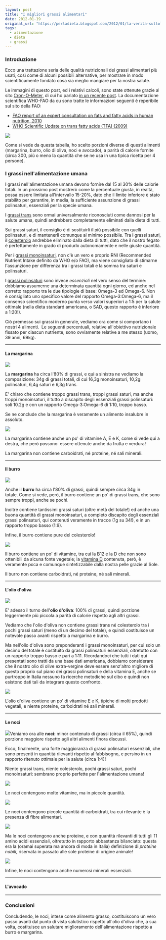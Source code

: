 ```yaml
---
layout: post
title: "I migliori grassi alimentari"
date: 2012-01-19
original_url: "https://perladieta.blogspot.com/2012/01/la-verita-sullolio-doliva.html"
tags:
  - alimentazione
  - dieta
  - grassi
---
```


### Introduzione

Ecco una trattazione seria delle qualità nutrizionali dei grassi alimentari più usati, così come di alcuni possibili alternative, per mostrare in modo scientificamente fondato cosa sia meglio mangiare per la nostra salute.

Le immagini di questo post, ed i relativi calcoli, sono state ottenute grazie al sito [Cron-O-Meter](http://cronometer.com/), di cui ho parlato [in un recente post](http://perladieta.blogspot.com/2012/01/cron-o-meter-power-your-diet-with.html). La documentazione scientifica WHO-FAO da cu sono tratte le informazioni seguenti è reperibile sul sito della FAO:  

* [FAO report of an expert consultation on fats and fatty acids in human nutrition, 2010](http://www.who.int/nutrition/publications/nutrientrequirements/fatsandfattyacids_humannutrition/en/index.html)
* [WHO Scientific Update on trans fatty acids (TFA) (2009)](http://www.who.int/nutrition/publications/nutrientrequirements/scientific_update_TFA/en/index.html)

[![](/perladieta/assets/93b1a3be27f10b9d.png)](https://blogger.googleusercontent.com/img/b/R29vZ2xl/AVvXsEibHgHb1wva2v5XxI1d0TtoWS3MumJ4aB4HXUbDSl4tcrCNsTFa0GKhJuaamSv_Pb70RWQemFPaPYZ2bmVCjhezgWUcDvIrNAR_qHDH_oqi_Cp8rp9DFgO7D90OpftBw0T18VakF6U6EbA/s1600/lipids+contest+new.png)

Come si vede da questa tabella, ho scelto porzioni diverse di questi alimenti (margarina, burro, olio di oliva, noci e avocado), a parità di calorie fornite (circa 300, più o meno la quantità che se ne usa in una tipica ricetta per 4 persone).

### I grassi nell'alimentazione umana

  
I grassi nell'alimentazione umana devono fornire dal 15 al 30% delle calorie totali. In un prossimo post mostrerò come la percentuale giusta, in realtà, possa essere limitata all'intervallo 15-20%, dato che il limite inferiore è stato stabilito per garantire, in media, la sufficiente assunzione di grassi polinsaturi, essenziali per la specie umana.

I [grassi trans](http://it.wikipedia.org/wiki/Grassi_trans) sono ormai universalmente riconosciuti come dannosi per la salute umana, quindi andrebbero completamente eliminati dalla dieta di tutti.

Sui grassi saturi, il consiglio è di sostituirli il più possibile con quelli polinsaturi, e di mantenerli comunque al minimo possibile. Tra i grassi saturi, il [colesterolo](http://it.wikipedia.org/wiki/Colesterolo) andrebbe eliminato dalla dieta di tutti, dato che il nostro fegato è perfettamente in grado di produrlo autonomamente e nelle giuste quantità.

Per i [grassi monoinsaturi](http://it.wikipedia.org/wiki/Grassi_monoinsaturi), non c'è un vero e proprio RNI (Recommended Nutrient Intake definito da WHO e/o FAO), ma viene consigliato di stimarne l'assunzione per differenza tra i grassi totali e la somma tra saturi e polinsaturi.

I [grassi polinsaturi](http://it.wikipedia.org/wiki/Acidi_grassi_essenziali) sono invece *essenziali* nel vero senso del termine: dobbiamo assumerne una determinata quantità ogni giorno, ed anche nel corretto rapporto tra le due tipologie di base: Omega-3 ed Omega-6. Non è consigliato uno specifico valore del rapporto Omega-3:Omega-6, ma il consenso scientifico moderno punta verso valori superiori a 1:5 per la salute ottimale (nella dieta standard americana, o SAD, questo rapporto è inferiore a 1:20!).

  

Ciò premesso sui grassi in generale, vediamo ora come si comportano i nostri 4 alimenti.  Le seguenti percentuali, relative all'obiettivo nutrizionale fissato per ciascun nutriente, sono ovviamente relative a me stesso (uomo, 39 anni, 69kg).

---

#### La margarina

[![](/perladieta/assets/e398c4813328b8e6.png)](https://blogger.googleusercontent.com/img/b/R29vZ2xl/AVvXsEjgAta4gevuao9ezlkI5QJF1dvUqhIJh6Q4abewgQgG66q2Tszyfq-7h_b8H_Sad4nrhf7yVKUTO3TssGkQ9v59uOJSSrpxqyFlCuy8jiouf3DUkiuTXs91EYwnAzMMmjiqX8sk4V7r6ms/s1600/margarine+lipids.png)

La **margarina** ha circa l'80% di grassi, e qui a sinistra ne vediamo la composizione: 34g di grassi totali, di cui 16,3g monoinsaturi, 10,2g polinsaturi, 6,4g saturi e 6,3g trans.

E' chiaro che contiene troppo grassi trans, troppi grassi saturi, ma anche troppi monoinsaturi, il tutto a discapito degli essenziali grassi polinsaturi: soli 10.2g e con un rapporto Omega-3:Omega-6 di 1:10, troppo basso.

Se ne conclude che la margarina è veramente un alimento insalubre in assoluto.

[![](/perladieta/assets/237b7ebe6d91f47b.png)](https://blogger.googleusercontent.com/img/b/R29vZ2xl/AVvXsEjkDHohKAk3lGcAQHm4BzkYDACLpNKMc9GefEVOKIuf-NzRUrgBFdltCQ9I1dnwHZD5ArdF13rHp68wiiZfWDW2nXo7ahkNuEuYdUtuxehzIRRsIv08JYL3i-6x2WzFkN-9_IWxyd3Ft20/s1600/margarine+vitamins.png)

La margarina contiene anche un po' di vitamine A, E e K, come si vede qui a destra, che però possono  essere ottenute anche da frutta e verdura!

La margarina non contiene carboidrati, né proteine, né sali minerali.

  
  
  
  
  
  
  
  


---

#### Il burro

[![](/perladieta/assets/33098c63ec0d63e4.png)](https://blogger.googleusercontent.com/img/b/R29vZ2xl/AVvXsEjSBEkaivUqKDfb7tZhqSSmXgQWiKlImxZcMIfALujlxgBaRdn_c6uRvJ2YNYuCBxfMFUW4pKoANE2WoSkFtGVVo4lBw1JUVzx_SvrbsFxwt1HO3QpCWoVk1qmKdGBkVYZFMLVOBlrNa8k/s1600/butter+lipids.png)

Anche il **burro** ha circa l'80% di grassi, quindi sempre circa 34g in totale. Come si vede, però, il burro contiene un po' di grassi trans, che sono sempre troppi, anche se pochi.

Inoltre contiene tantissimi grassi saturi (oltre metà del totale!) ed anche una buona quantità di grassi monoinsaturi, a completo discapito degli essenziali grassi polinsaturi, qui contenuti veramente in tracce (1g su 34!), e in un rapporto troppo basso (1:9).

Infine, il burro contiene pure del colesterolo!

[![](/perladieta/assets/568de993fa11e056.png)](https://blogger.googleusercontent.com/img/b/R29vZ2xl/AVvXsEgvbdRNEB6_SYQFFcwwZ7HxgF1cpb1uAU8b_c3DQvLDK9sXk9VQNoZbD0mAokuEGlEOFNcGYVeDmlH3KhT2ds8YWMnrOfrP3k92NpkIE4P45Ldaep6Zo4g6z0Q62aqjfV16hDNGNvhG9T0/s1600/butter+vitamins.png)

  

Il burro contiene un po' di vitamine, tra cui la B12 e la D che non sono ottenibili da alcuna fonte vegetale; la [vitamina D](http://perladieta.blogspot.it/2012/06/la-verita-sulla-vitamina-d.html) contenuta, però, è veramente poca e comunque sintetizzabile dalla nostra pelle grazie al Sole.

Il burro non contiene carboidrati, né proteine, né sali minerali.

  
  
  
  
  


---

#### L'olio d'oliva

[![](/perladieta/assets/f55444fb8efb26c6.png)](https://blogger.googleusercontent.com/img/b/R29vZ2xl/AVvXsEjz3-h9ruQ5IP9O6KDDeGbkOJf85ZgF0Tf52sjmHmEfq8Uu67t6-5zYH1Lg8HCiPc7z_0FbLqgXUXcMtOJUMezIzZFayyeBtvK5STDVwobsjCXB2CkTy34Bqsr131bAvEPUIrGLWh1mMuo/s1600/olive+oil+lipids.png)

E' adesso il turno dell'**olio d'oliva**: 100% di grassi, quindi porzione leggermente più piccola a parità di calorie rispetto agli altri grassi.  

Vediamo che l'olio d'oliva non contiene grassi trans né colesterolo tra i pochi grassi saturi (meno di un decimo del totale), e quindi costituisce un notevole passo avanti rispetto a margarina e burro.

Ma nell'olio d'oliva sono preponderanti i grassi monoinsaturi, per cui solo un decimo del totale è costituito da grassi polinsaturi essenziali, oltretutto con un rapporto troppo basso e pari a 1:11. Ricordandoci che tutti i dati qui presentati sono tratti da una base dati americana, dobbiamo considerare che il nostro olio di olive extra-vergine deve essere senz'altro migliore di questo proprio sul piano dei grassi polinsaturi e della vitamina E, anche se purtroppo in Italia nessuno fa ricerche metodiche sul cibo e quindi non esistono dati tali da integrare questo confronto.

[![](/perladieta/assets/f2eda40685133ff6.png)](https://blogger.googleusercontent.com/img/b/R29vZ2xl/AVvXsEgJXL8_lcTcXq9SCAdXPrFpvcQmMc4RhQ4Tn9BLO_8OZZT4d8nklDOwksa9a6F_hJ2NVICxRhyphenhyphen763pflu8X0wv7oRoy_2Y5N-sC9vJOZeiC2AhwkYWzwVXosQcC_FKWguqM-uYobkMbAmE/s1600/olive+oil+vitamins.png)

L'olio d'oliva contiene un po' di vitamine E e K, tipiche di molti prodotti vegetali, e niente proteine, carboidrati né sali minerali.

  
  
  
  
  
  
  
  
  
  
  


---

#### Le noci

[![](/perladieta/assets/81264ceb3d477922.png)](https://blogger.googleusercontent.com/img/b/R29vZ2xl/AVvXsEjaRPrJyJe_ZVNOzwtnd-lbSSlWIzyr0psLQ8FvG62KiHbjgly3Trs3K5yI2m6VZ6MS5ob1_ImCoptp9D-rgDhXnhdq2aTz7VOorqlU_1_RSqnwkzjMfO8d-OG_gxTe5-6MynC3TTFOvpk/s1600/walnuts+lipids.png)Veniamo ora alle **noci**: minor contenuto di grassi (circa il 65%), quindi porzione maggiore rispetto agli altri alimenti finora discussi.

Ecco, finalmente, una forte maggioranza di grassi polinsaturi essenziali, che sono presenti in quantità rilevanti rispetto al fabbisogno, e persino in un rapporto ritenuto ottimale per la salute (circa 1:4)!

Niente grassi trans, niente colesterolo, pochi grassi saturi, pochi monoinsaturi: sembrano proprio perfette per l'alimentazione umana!

[![](/perladieta/assets/9b71e384c7141787.png)](https://blogger.googleusercontent.com/img/b/R29vZ2xl/AVvXsEgzXP1b1QOPUeQ90w_uouFCwpejCf-eXdVFJJt_AdAVCwoQfV72qfcvKd4G1Lt8TfCKSKaam3Uill5R7Z-07tQrY3Q1vGNuyqL3QRFFJBOQhLJNNQ_DkZV1fdUwERiKoQBid6LSQ4g-dXo/s1600/walnuts+vitamins.png)

  

Le noci contengono molte vitamine, ma in piccole quantità.

[![](/perladieta/assets/26a05c747832c188.png)](https://blogger.googleusercontent.com/img/b/R29vZ2xl/AVvXsEhNFaDsYEtp2JnmPfJC77VtkxjvxFzD_34IgCaDQbEK_YEvFnTanhMtvbqxlrbksYYC0uUwKtc9bphCuC8uKpZ86vDQ_aycmwbUeQ0tsAA12IJSKg8gPJVWvB04bobEJr05UDxCAA90ROQ/s1600/walnuts+carbs.png)

  

Le noci contengono piccole quantità di carboidrati, tra cui rilevante è la presenza di fibre alimentari.

  
  
  
  

[![](/perladieta/assets/d800baf6e33559e4.png)](https://blogger.googleusercontent.com/img/b/R29vZ2xl/AVvXsEiD3JRAkwk_T7BcDF2cNsgEfjGVeRUpl3bljBgFFbE_01d7K1l6qjU8iqPKfZGHopbPmNkiknUvqIyglh-bK5y5xxannwDAC62IBUDryx55wnkKrNFHZy_uP494-w9HpJoTTT-kuEgzPRM/s1600/walnuts+proteins.png)

  

Ma le noci contengono anche proteine, e con quantità rilevanti di tutti gli 11 amino acidi essenziali, oltretutto in rapporto abbastanza bilanciato: questa era la (oramai superata ma ancora di moda in Italia) definizione di *proteine nobili*, riservata in passato alle sole proteine di origine animale!

  
  
  
  
  
  
  
[![](/perladieta/assets/9a7f0c505b82b7d2.png)](https://blogger.googleusercontent.com/img/b/R29vZ2xl/AVvXsEii94gvHr0I1tLCpuCxmFyPa5TZ67zV3SJ46WcQ2EVVTudETOMICKXf0YTP5FnV_PBYJ97tLP2vco_0vFG5Fi2y5XDUBFJRtXb9kcT-HOl2boNbH46sUtALQbWn18uVn_9fjZuxMzmyllg/s1600/walnuts+minerals.png)  
  
  

Infine, le noci contengono anche numerosi minerali essenziali.

  
  
  
  
  
  
  
  


---

#### L'avocado

  
  
  
  
  
  
  


---

### Conclusioni

Concludendo, le noci, intese come alimento grasso, costituiscono un vero passo avanti dal punto di vista salutistico rispetto all'olio d'oliva che, a sua volta, costituisce un salutare miglioramento dell'alimentazione rispetto a burro e margarina.
